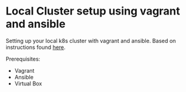 # Local Cluster setup using vagrant and ansible

Setting up your local k8s cluster with vagrant and ansible.
Based on instructions found [here](https://kubernetes.io/blog/2019/03/15/kubernetes-setup-using-ansible-and-vagrant/).

Prerequisites:

- Vagrant
- Ansible
- Virtual Box
